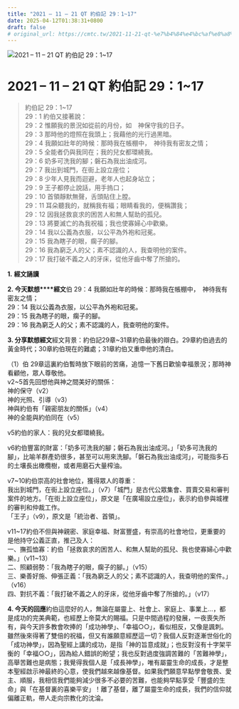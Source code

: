 ```yaml
---
title: "2021 – 11 – 21 QT 約伯記 29：1~17"
date: 2025-04-12T01:38:31+0800
draft: false
# original_url: https://cmtc.tw/2021-11-21-qt-%e7%b4%84%e4%bc%af%e8%a8%98-29%ef%bc%9a117
---
```


![2021 – 11 – 21 QT 約伯記 29：1~17](/images/qt.jpg   "2021 – 11 – 21 QT 約伯記 29：1~17")

# 2021 – 11 – 21 QT 約伯記 29：1~17

> 約伯記 29：1~17  
> 29：1 約伯又接著說：  
> 29：2 惟願我的景況如從前的月份，如　神保守我的日子。  
> 29：3 那時他的燈照在我頭上；我藉他的光行過黑暗。  
> 29：4 我願如壯年的時候：那時我在帳棚中，　神待我有密友之情；  
> 29：5 全能者仍與我同在；我的兒女都環繞我。  
> 29：6 奶多可洗我的腳；磐石為我出油成河。  
> 29：7 我出到城門，在街上設立座位；  
> 29：8 少年人見我而迴避，老年人也起身站立；  
> 29：9 王子都停止說話，用手摀口；  
> 29：10 首領靜默無聲，舌頭貼住上膛。  
> 29：11 耳朵聽我的，就稱我有福；眼睛看我的，便稱讚我；  
> 29：12 因我拯救哀求的困苦人和無人幫助的孤兒。  
> 29：13 將要滅亡的為我祝福；我也使寡婦心中歡樂。  
> 29：14 我以公義為衣服，以公平為外袍和冠冕。  
> 29：15 我為瞎子的眼，瘸子的腳。  
> 29：16 我為窮乏人的父；素不認識的人，我查明他的案件。  
> 29：17 我打破不義之人的牙床，從他牙齒中奪了所搶的。

**1.** **經文誦讀**

**2. 今天默想****經文**伯 29：4 我願如壯年的時候：那時我在帳棚中，　神待我有密友之情；  
29：14 我以公義為衣服，以公平為外袍和冠冕。  
29：15 我為瞎子的眼，瘸子的腳。  
29：16 我為窮乏人的父；素不認識的人，我查明他的案件。

**3. 分享默想經文**經文背景：約伯記29章~31章約伯最後的辯白。29章約伯過去的黃金時代；30章約伯現在的難處；31章約伯又重申他的清白。

（1）伯 29章這裏約伯暫時放下眼前的苦痛，追憶一下舊日歡愉幸福景況；那時神看顧他，眾人尊敬他。  
v2~5首先回想他與神之間美好的關係：  
神的保守（v2）  
神的光照、引導（v3）  
神與約伯有「親密朋友的關係」（v4）  
神的全能與約伯同在（v5）

v5約伯的家人：我的兒女都環繞我。

v6約伯豐富的財富：「奶多可洗我的腳；磐石為我出油成河。」「奶多可洗我的腳」，比喻羊群產奶很多，甚至可以用來洗腳。「磐石為我出油成河」，可能指多石的土壤長出橄欖樹，或者用磨石大量榨油。

v7~10約伯崇高的社會地位，獲得眾人的尊重：  
我出到城門，在街上設立座位。」（v7）「城門」是古代公眾集會、買賣交易和審判案件的地方。「在街上設立座位」，原文是「在廣場設立座位」，表示約伯參與城裡的審判和仲裁工作。  
「王子」（v9），原文是「統治者、首領」。

v11~17約伯不但與神親密、家庭幸福、財富豐盛，有崇高的社會地位，更重要的是他持守公義正直，推己及人：  
一、撫孤恤寡：約伯「拯救哀求的困苦人、和無人幫助的孤兒、我也使寡婦心中歡樂。」（v11~13）  
二、照顧弱勢：「我為瞎子的眼，瘸子的腳。」（v15）  
三、樂善好施、伸張正義：「我為窮乏人的父；素不認識的人，我查明他的案件。」（v16）  
四、對抗不義：「我打破不義之人的牙床，從他牙齒中奪了所搶的。」（v17）

**4. 今天的回應**約伯這麼好的人，無論在屬靈上、社會上、家庭上、事業上…，都是成功的完美典範，也經歷上帝莫大的賜福。只是中間過程的發展，一夜喪失所有，與今天許多教會吹捧的「成功神學」、「幸福○○」，看似相反，又像是諷刺。雖然後來得著了雙倍的祝福，但又有誰願意經歷這一切？我個人反對逐漸世俗化的「成功神學」，因為聖經上講的成功，是指「神的旨意成就」；也反對沒有十字架平衡的「幸福○○」，因為給人錯誤的盼望；我也反對過度強調苦難的「苦難神學」，高舉苦難也是病態；我覺得我個人是「成長神學」，唯有屬靈生命的成長，才是整本聖經啟示神最終的心意，使我們越來越像基督。如果我們願意早點學會敬畏、愛主、順服，我相信我們能夠減少很多不必要的苦難，也能夠早點享受「豐盛的生命」與「在基督裏的喜樂平安」！離了基督，離了屬靈生命的成長，我們的信仰就偏離正軌，帶人走向宗教化的沈淪。